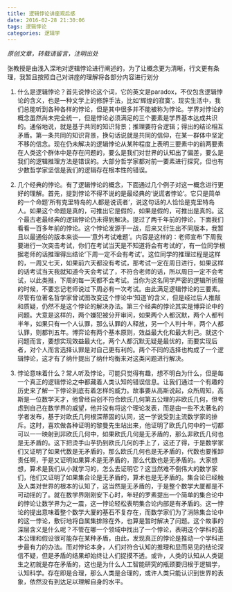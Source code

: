 ```yaml
---
title: 逻辑悖论讲座观后感
date: 2016-02-28 21:30:06
tags: 逻辑悖论
categories: 逻辑学
---
```

*原创文章，转载请留言，注明出处*

张教授是由浅入深地对逻辑悖论进行阐述的，为了让概念更为清晰，行文更有条理，我暂且按照自己对讲座的理解将各部分内容进行划分

1. 什么是逻辑悖论？首先说悖论这个词，它的英文是paradox，不仅包含逻辑悖论的含义，也是一种文学上的修辞手法，比如‘辉煌的寂寞’。现实生活中，我们总能听到各种各样的悖论，但是其中很多并不能被称为悖论。学界对悖论的概念虽然尚未完全统一，但是悖论必须满足的三个要素是学界基本达成共识的。通俗地说，就是基于共同的知识背景；推理要符合逻辑；得出的结论相互矛盾。第一条共同的知识背景，换句话说就是共同的信仰，在某一群体中坚定不移的信念。现在仍未解决的逻辑悖论从某种程度上表明三要素中的前两要素在人类这个群体中是存在问题的，要么是我们对世界的认知出了偏差，要么是我们的逻辑推理方法是错误的。大部分哲学家都对前一要素进行探究，但也有少数哲学家坚信是我们的逻辑存在根本性的错误。

2. 几个经典的悖论。有了逻辑悖论的概念，下面通过几个例子对这一概念进行更好的理解。首先，提到悖论不得不说的是最经典的‘说谎者悖论’。它只是简单的一个命题‘所有克里特岛的人都是说谎者’，说这句话的人恰恰是克里特岛人。如果这个命题是真的，可推出它是假的，如果是假的，可推出是真的。这个最古老最经典的逻辑悖论仍未得到解决。提过了两千年前的悖论，下面我们看看一百多年前的悖论。这个悖论发源于一战，后来又衍生出不同版本，我暂且以最通俗的版本来谈——‘意外考试难题’。内容是这样的：老师宣布‘下周我要进行一次突击考试，你们在考试当天是不知道将会有考试的’，有一位同学根据老师的话推理得出结论‘下周一定不会有考试’。这位同学的推理过程是这样的，一周又七天，如果前六天都没有考试，那考试一定在周日进行，如果这样的话考试当天我就知道今天会考试了，不符合老师的话，所以周日一定不会考试，以此类推，下周的每一天都不会考试。当你为这名同学严密的逻辑所折服的时候，不要忘记老师说过下周必有一次考试。由此满足逻辑悖论的三要素。尽管有位著名哲学家曾试图改变这个悖论中‘知道’的含义，但是经过后人推敲和质疑，仍然不是这个悖论的解决办法。第三个经典的悖论其实是博弈论中的问题。大意是这样的，两个嫌犯被分开审问，如果两个人都沉默，两个人都判半年，如果只有一个人认罪，那么认罪的人释放，另一个人判十年，两个人都认罪，则都判五年。博弈论有两个基本原则，效益最大化和最大利己。就这个问题而言，要想实现效益最大化，两个人都沉默无疑是最优的，而要实现后者，对个人而言选择认罪是对自己更有利的。两个不同的选择也构成了一个逻辑悖论，这才有了纳什提出了纳什均衡来对这类问题进行解决。

3.	悖论意味着什么？常人听及悖论，可能只觉得有趣，想不明白为什么，但是每一个真正的逻辑悖论之中都藏着人类认知的错误信息。让我们通过一个有趣的历史来了解一下悖论到底有着怎样的威力。故事要从高斯说起，众所周知，高斯是一位数学天才，他曾经自创不符合欧氏几何第五公理的非欧氏几何，但考虑到自己在数学界的威望，他并没有将这个理论发表，而是由一些不太著名的学者发布，基于对欧氏几何根深蒂固的认同，这一学说受到主流数学家的排斥。这时，喜欢做各种证明的黎曼先生站出来，他证明了欧氏几何中的一切都可以一一映射到非欧氏几何中，如果欧氏几何是无矛盾的，那么非欧氏几何也是无矛盾的。这下把烫手山芋扔到欧氏几何的手上了，这还了得，于是数学家们又证明了如果代数是无矛盾的，那么欧氏几何也是无矛盾的，代数也要推卸责任啊，于是又证明如果算术是无矛盾的，那么代数也是无矛盾的。大家想想，算术是我们从小就学习的，怎么去证明它？这当然难不倒伟大的数学家们，他们又证明了如果集合论是无矛盾的，算术也是无矛盾的。集合论已经触及人类对世界的根本的认知了，这当然是无矛盾的，于是整个数学大厦都是不可动摇的了。就在数学界刚刚安下心时，年轻的罗素提出一个简单的集合论中的悖论让数学界为之一震，这一悖论轻松表明集合论内部是有矛盾的。这一悖论的提出意味着整个数学大厦的基石不复存在，而数学家们为了消除集合论中的这一悖论，敷衍地将自属集排除在外，也算是暂时解决了问题。这个故事的深层含义是什么呢？不管在哪一个领域中找出了一个悖论，表明这个学科的基本公理和假设很可能存在某种矛盾，由此，发现真正的悖论是推动一个学科进步最有力的办法。而对悖论本身，人们对符合认知的推理和显而易见的结论深信不疑，但是矛盾的结果却始终让人们捉摸不透。或许，人类的认知从人类诞生之初就是存在矛盾的，这也是为什么人工智能研究的瓶颈要归根于逻辑学，认知科学。存在即是合理，那么人类是合理的，或许人类只能认识到世界的表象，依然没有到达足以理解自身的水平。